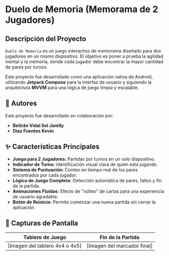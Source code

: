 #  Duelo de Memoria (Memorama de 2 Jugadores)

## Descripción del Proyecto

`Duelo de Memoria` es un juego interactivo de memorama diseñado para dos jugadores en un mismo dispositivo. El objetivo es poner a prueba la agilidad mental y la memoria, donde cada jugador debe encontrar la mayor cantidad de pares por turnos.

Este proyecto fue desarrollado como una aplicación nativa de Android, utilizando **Jetpack Compose** para la interfaz de usuario y siguiendo la arquitectura **MVVM** para una lógica de juego limpia y escalable.



## 👥 Autores

Este proyecto fue desarrollado en colaboración por:

* **Beltrán Vidal Sol Jarelly** 
* **Díaz Fuentes Kevin** 


## ✨ Características Principales

* **Juego para 2 Jugadores:** Partidas por turnos en un solo dispositivo.
* **Indicador de Turno:** Identificación visual clara de quién está jugando.
* **Sistema de Puntuación:** Conteo en tiempo real de los pares encontrados por cada jugador.
* **Lógica de Juego Completa:** Detección automática de pares, fallos y fin de la partida.
* **Animaciones Fluidas:** Efecto de "volteo" de cartas para una experiencia de usuario agradable.
* **Botón de Reinicio:** Permite comenzar una nueva partida sin cerrar la aplicación.



## 📸 Capturas de Pantalla



| Tablero de Juego | Fin de la Partida |
| :---: | :---: |
| [Imagen del tablero 4x4 o 4x5] | [Imagen del marcador final] |


